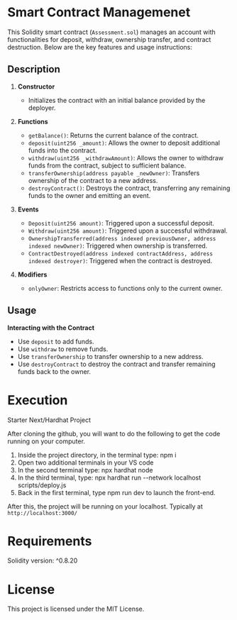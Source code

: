 # Smart Contract Managemenet

This Solidity smart contract (`Assessment.sol`) manages an account with functionalities for deposit, withdraw, ownership transfer, and contract destruction. Below are the key features and usage instructions:

## Description

1. **Constructor**
   - Initializes the contract with an initial balance provided by the deployer.

2. **Functions**
   - `getBalance()`: Returns the current balance of the contract.
   - `deposit(uint256 _amount)`: Allows the owner to deposit additional funds into the contract.
   - `withdraw(uint256 _withdrawAmount)`: Allows the owner to withdraw funds from the contract, subject to sufficient balance.
   - `transferOwnership(address payable _newOwner)`: Transfers ownership of the contract to a new address.
   - `destroyContract()`: Destroys the contract, transferring any remaining funds to the owner and emitting an event.

3. **Events**
   - `Deposit(uint256 amount)`: Triggered upon a successful deposit.
   - `Withdraw(uint256 amount)`: Triggered upon a successful withdrawal.
   - `OwnershipTransferred(address indexed previousOwner, address indexed newOwner)`: Triggered when ownership is transferred.
   - `ContractDestroyed(address indexed contractAddress, address indexed destroyer)`: Triggered when the contract is destroyed.

4. **Modifiers**
   - `onlyOwner`: Restricts access to functions only to the current owner.

## Usage
 **Interacting with the Contract**
   - Use `deposit` to add funds.
   - Use `withdraw` to remove funds.
   - Use `transferOwnership` to transfer ownership to a new address.
   - Use `destroyContract` to destroy the contract and transfer remaining funds back to the owner.

# Execution 

Starter Next/Hardhat Project

After cloning the github, you will want to do the following to get the code running on your computer.

1. Inside the project directory, in the terminal type: npm i
2. Open two additional terminals in your VS code
3. In the second terminal type: npx hardhat node
4. In the third terminal, type: npx hardhat run --network localhost scripts/deploy.js
5. Back in the first terminal, type npm run dev to launch the front-end.

After this, the project will be running on your localhost. 
Typically at ``` http://localhost:3000/```

# Requirements
 Solidity version: ^0.8.20

# License
 This project is licensed under the MIT License.
